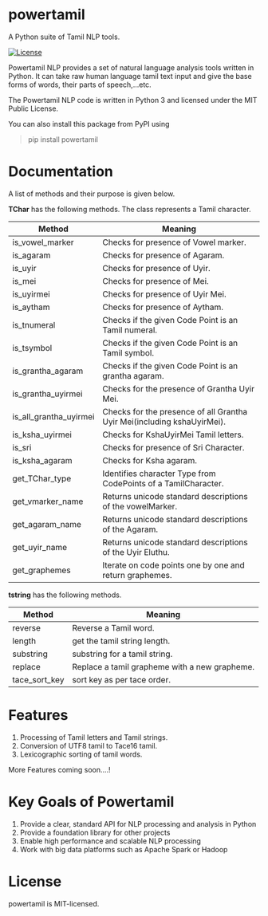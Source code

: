# powertamil
A Python suite of Tamil NLP tools.

[![License](https://img.shields.io/:license-mit-blue.svg)](./LICENSE.md)

Powertamil NLP provides a set of natural language analysis tools written in Python. It can take raw human language tamil text input and give the base forms of words, their parts of speech,...etc.


The Powertamil NLP code is written in Python 3 and licensed under the MIT Public License.


You can also install this package from PyPI using 
>pip install powertamil

# Documentation

A list of methods and their purpose is given below.

**TChar** has the following methods. The class represents a Tamil character. 

| Method          		| Meaning                                    							                 |
| --------------------| -----------------------------------------------------------------------  |
| is_vowel_marker 		| Checks for presence of Vowel marker.        							               |
| is_agaram       		| Checks for presence of Agaram.             							                 |
| is_uyir         		| Checks for presence of Uyir.               							                 | 
| is_mei          		| Checks for presence of Mei.                 							               |
| is_uyirmei      		| Checks for presence of Uyir Mei.            							               |
| is_aytham       		| Checks for presence of Aytham.              							               |
| is_tnumeral     		| Checks if the given Code Point is an Tamil numeral. 				             | 
| is_tsymbol			    | Checks if the given Code Point is an Tamil symbol.	 		                 |
| is_grantha_agaram		| Checks if the given Code Point is an grantha agaram.					           |
| is_grantha_uyirmei	| Checks for the presence of Grantha Uyir Mei. 							               |
| is_all_grantha_uyirmei| Checks for the presence of all Grantha Uyir Mei(including kshaUyirMei).|
| is_ksha_uyirmei		  | Checks for KshaUyirMei Tamil letters.									                   |
| is_sri 				      | Checks for presence of Sri Character.									                   |
| is_ksha_agaram		  | Checks for Ksha agaram.	 											                           |
| get_TChar_type		  | Identifies character Type from CodePoints of a TamilCharacter.  	       |
| get_vmarker_name		| Returns unicode standard descriptions of the vowelMarker.				         |
| get_agaram_name		  | Returns unicode standard descriptions of the Agaram.					           |
| get_uyir_name			  | Returns unicode standard descriptions of the Uyir Eluthu.				         |
| get_graphemes  		  | Iterate on code points one by one and return graphemes.				           |


**tstring** has the following methods. 

| Method          		| Meaning                                    				    |
| ------------------- | ---------------------------------------------------   |
| reverse  		        |  Reverse a Tamil word.  								              |
| length  		        |  get the tamil string length.  						            |
| substring 		      |  substring for a tamil string.  						          |
| replace  		        |  Replace a tamil grapheme with a new grapheme. 		    |
| tace_sort_key  		  |  sort key as per tace order.  						            |

# Features
1. Processing of Tamil letters and Tamil strings.
2. Conversion of UTF8 tamil to Tace16 tamil.
3. Lexicographic sorting of tamil words.

More Features coming soon....!

# Key Goals of Powertamil
1. Provide a clear, standard API for NLP processing and analysis in Python
2. Provide a foundation library for other projects
3. Enable high performance and scalable NLP processing
4. Work with big data platforms such as Apache Spark or Hadoop

# License

powertamil is MIT-licensed.
